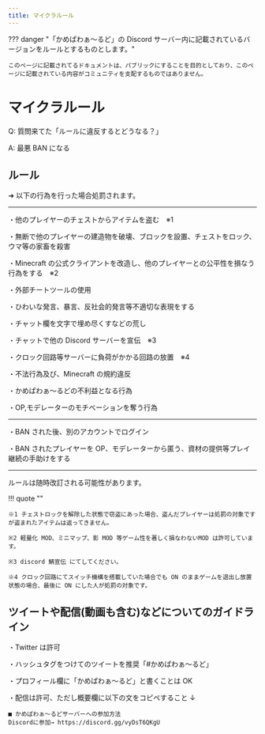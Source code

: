```yaml
---
title: マイクラルール
---
```


??? danger "「かめぱわぁ～るど」の Discord サーバー内に記載されているバージョンをルールとするものとします。"

    このページに記載されてるドキュメントは、パブリックにすることを目的としており、このページに記載されている内容がコミュニティを支配するものではありません。

# マイクラルール

Q: 質問来てた「ルールに違反するとどうなる？」

A: 最悪 BAN になる

## ルール

➜ 以下の行為を行った場合処罰されます。

---

・他のプレイヤーのチェストからアイテムを盗む　※1

・無断で他のプレイヤーの建造物を破壊、ブロックを設置、チェストをロック、ウマ等の家畜を殺害

・Minecraft の公式クライアントを改造し、他のプレイヤーとの公平性を損なう行為をする　※2

・外部チートツールの使用

・ひわいな発言、暴言、反社会的発言等不適切な表現をする

・チャット欄を文字で埋め尽くすなどの荒し

・チャットで他の Discord サーバーを宣伝　※3

・クロック回路等サーバーに負荷がかかる回路の放置　※4

・不法行為及び、Minecraft の規約違反

・かめぱわぁ～るどの不利益となる行為

・OP,モデレーターのモチベーションを奪う行為

---

・BAN された後、別のアカウントでログイン

・BAN されたプレイヤーを OP、モデレーターから匿う、資材の提供等プレイ継続の手助けをする

---

ルールは随時改訂される可能性があります。

!!! quote ""

    ※1 チェストロックを解除した状態で窃盗にあった場合、盗んだプレイヤーは処罰の対象ですが盗まれたアイテムは返ってきません。

    ※2 軽量化 MOD、ミニマップ、影 MOD 等ゲーム性を著しく損なわないMOD は許可しています。

    ※3 discord 鯖宣伝 にてしてください。

    ※4 クロック回路にてスイッチ機構を搭載していた場合でも ON のままゲームを退出し放置状態の場合、最後に ON にした人が処罰の対象です。

## ツイートや配信(動画も含む)などについてのガイドライン

・Twitter は許可

・ハッシュタグをつけてのツイートを推奨「#かめぱわぁ～るど」

・プロフィール欄に「かめぱわぁ～るど」と書くことは OK

・配信は許可、ただし概要欄に以下の文をコピペすること ↓

```
■ かめぱわぁ～るどサーバーへの参加方法
Discordに参加→ https://discord.gg/vyDsT6QKgU
```
